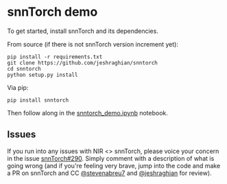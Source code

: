 # snnTorch demo

To get started, install snnTorch and its dependencies.

From source (if there is not snnTorch version increment yet):

```
pip install -r requirements.txt
git clone https://github.com/jeshraghian/snntorch
cd snntorch
python setup.py install
```

Via pip:

```
pip install snntorch
```

Then follow along in the [snntorch_demo.ipynb](./snntorch_demo.ipynb) notebook.

## Issues

If you run into any issues with NIR <> snnTorch, please voice your concern in the issue [snnTorch#290](https://github.com/jeshraghian/snntorch/issues/290). Simply comment with a description of what is going wrong (and if you're feeling very brave, jump into the code and make a PR on snnTorch and CC [@stevenabreu7](https://github.com/stevenabreu7) and [@jeshraghian](https://github.com/jeshraghian) for review).
